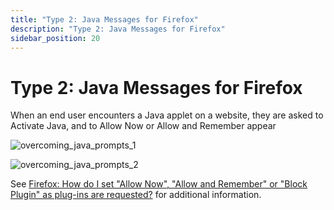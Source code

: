 ```yaml
---
title: "Type 2: Java Messages for Firefox"
description: "Type 2: Java Messages for Firefox"
sidebar_position: 20
---
```


# Type 2: Java Messages for Firefox

When an end user encounters a Java applet on a website, they are asked to Activate Java, and to
Allow Now or Allow and Remember appear

![overcoming_java_prompts_1](/images/endpointpolicymanager/javaenterpriserules/prompts/overcoming_java_prompts_1.webp)

![overcoming_java_prompts_2](/images/endpointpolicymanager/javaenterpriserules/prompts/overcoming_java_prompts_2.webp)

See
[Firefox: How do I set "Allow Now", "Allow and Remember" or "Block Plugin" as plug-ins are requested?](https://helpcenter.netwrix.com/bundle/endpointpolicymanager/page/Content/endpointpolicymanager/ApplicationSettings/Preconfigured/Firefox/AllowRemember.htm)
for additional information.
